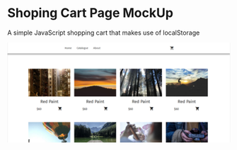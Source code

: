 # Shoping Cart Page MockUp

A simple JavaScript shopping cart that makes use of localStorage 


![Page Mock](./src/images/img1.png)